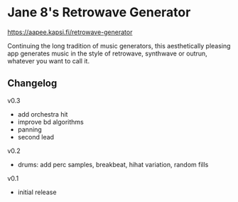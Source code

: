 # Jane 8's Retrowave Generator

https://aapee.kapsi.fi/retrowave-generator

Continuing the long tradition of music generators, this aesthetically pleasing app generates music in the style of retrowave, synthwave or outrun, whatever you want to call it.

## Changelog

v0.3
 - add orchestra hit
 - improve bd algorithms
 - panning
 - second lead

v0.2
 - drums: add perc samples, breakbeat, hihat variation, random fills

v0.1
 - initial release

